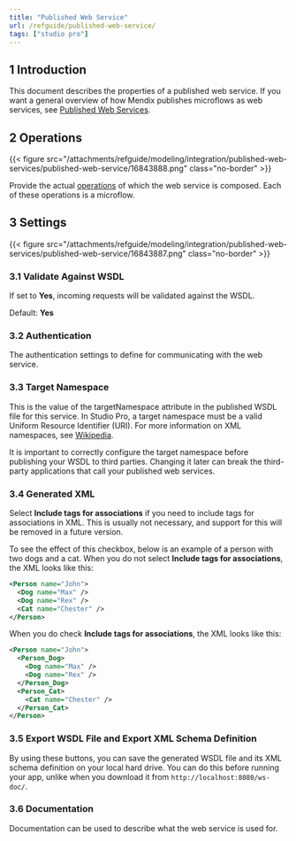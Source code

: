 ```yaml
---
title: "Published Web Service"
url: /refguide/published-web-service/
tags: ["studio pro"]
---
```


## 1 Introduction

This document describes the properties of a published web service. If you want a general overview of how Mendix publishes microflows as web services, see [Published Web Services](/refguide/published-web-services/).

## 2 Operations

{{< figure src="/attachments/refguide/modeling/integration/published-web-services/published-web-service/16843888.png" class="no-border" >}}

Provide the actual [operations](/refguide/operations/) of which the web service is composed. Each of these operations is a microflow.

## 3 Settings

{{< figure src="/attachments/refguide/modeling/integration/published-web-services/published-web-service/16843887.png" class="no-border" >}}

### 3.1 Validate Against WSDL

If set to **Yes**, incoming requests will be validated against the WSDL.

Default: **Yes**

### 3.2 Authentication

The authentication settings to define for communicating with the web service.

### 3.3 Target Namespace

This is the value of the targetNamespace attribute in the published WSDL file for this service. In Studio Pro, a target namespace must be a valid Uniform Resource Identifier (URI). For more information on XML namespaces, see [Wikipedia](https://en.wikipedia.org/wiki/XML_namespace).

It is important to correctly configure the target namespace before publishing your WSDL to third parties. Changing it later can break the third-party applications that call your published web services.

### 3.4 Generated XML

Select **Include tags for associations** if you need to include tags for associations in XML. This is usually not necessary, and support for this will be removed in a future version.

To see the effect of this checkbox, below is an example of a person with two dogs and a cat. When you do not select **Include tags for associations**, the XML looks like this:

```xml
<Person name="John">
  <Dog name="Max" />
  <Dog name="Rex" />
  <Cat name="Chester" />
</Person>
```

When you do check **Include tags for associations**, the XML looks like this:

```xml
<Person name="John">
  <Person_Dog>
    <Dog name="Max" />
    <Dog name="Rex" />
  </Person_Dog>
  <Person_Cat>
    <Cat name="Chester" />
  </Person_Cat> 
</Person>
```

### 3.5 Export WSDL File and Export XML Schema Definition

By using these buttons, you can save the generated WSDL file and its XML schema definition on your local hard drive. You can do this before running your app, unlike when you download it from `http://localhost:8080/ws-doc/`.

### 3.6 Documentation

Documentation can be used to describe what the web service is used for.
